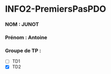 # INFO2-PremiersPasPDO

### NOM : JUNOT
### Prénom : Antoine
### Groupe de TP : 
- [ ] TD1
- [X] TD2
